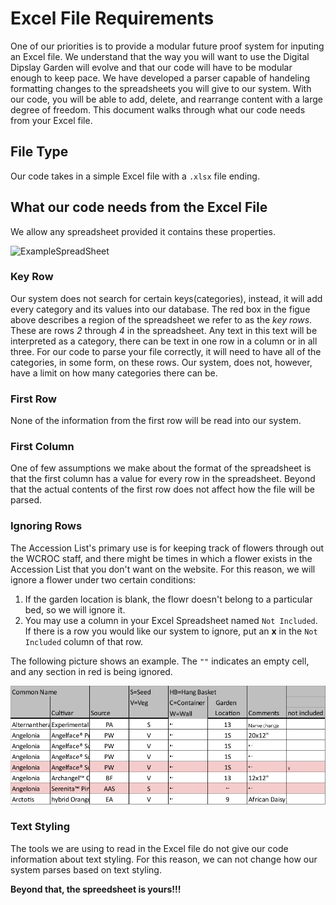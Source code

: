 # Excel File Requirements  
One of our priorities is to provide a modular future proof system for inputing an Excel file. We understand that the way you will want to use the Digital Dipslay Garden will evolve and that our code will have to be modular enough to keep pace. We have developed a parser capable of handeling formatting changes to the spreadsheets you will give to our system. With our code, you will be able to add, delete, and rearrange content with a large degree of freedom. This document walks through what our code needs from your Excel file.  

## File Type
Our code takes in a simple Excel file with a `.xlsx` file ending.

## What our code needs from the Excel File  
We allow any spreadsheet provided it contains these properties.

![ExampleSpreadSheet](Graphics/SpreadSheetRequirements.png)

### Key Row  
Our system does not search for certain keys(categories), instead, it will add every category and its values into our database. The red box in the figue above describes a region of the spreadsheet we refer to as the *key rows*. These are rows *2* through *4* in the spreadsheet. Any text in this text will be interpreted as a category, there can be text in one row in a column or in all three. For our code to parse your file correctly, it will need to have all of the categories, in some form, on these rows. Our system, does not, however, have a limit on how many categories there can be.

### First Row
None of the information from the first row will be read into our system.

### First Column
One of few assumptions we make about the format of the spreadsheet is that the first column has a value for every row in the spreadsheet. Beyond that the actual contents of the first row does not affect how the file will be parsed.

### Ignoring Rows  
The Accession List's primary use is for keeping track of flowers through out the WCROC staff, and there might be times in which a flower exists in the Accession List that you don't want on the website. For this reason, we will ignore a flower under two certain conditions:
  1. If the garden location is blank, the flowr doesn't belong to a particular bed, so we will ignore it.
  2. You may use a column in your Excel Spreadsheet named `Not Included`.
  If there is a row you would like our system to ignore, put an **x** in the `Not Included` column of that row.  

The following picture shows an example. The `""` indicates an empty cell, and any section in red is being ignored.  

![ignored row](Graphics/ignoreRow.png)

### Text Styling
The tools we are using to read in the Excel file do not give our code information about text styling. For this reason, we can not change how our system parses based on text styling.

**Beyond that, the spreedsheet is yours!!!**
